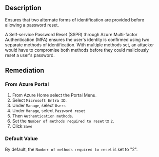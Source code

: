 ## Description

Ensures that two alternate forms of identification are provided before allowing a password reset.

A Self-service Password Reset (SSPR) through Azure Multi-factor Authentication (MFA) ensures the user's identity is confirmed using two separate methods of identification. With multiple methods set, an attacker would have to compromise both methods before they could maliciously reset a user's password.

## Remediation

### From Azure Portal

1. From Azure Home select the Portal Menu.
2. Select `Microsoft Entra ID`.
3. Under `Manage`, select `Users`
4. Under `Manage`, select `Password reset`
5. Then `Authentication methods`.
6. Set the `Number of methods required to reset` to `2`.
7. Click `Save`

### Default Value

By default, the `Number of methods required to reset` is set to "2".
